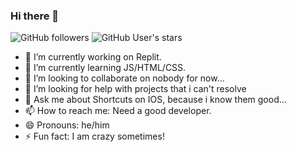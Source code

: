 ### Hi there 👋

![GitHub followers](https://img.shields.io/github/followers/notthebestdev?style=social) ![GitHub User's stars](https://img.shields.io/github/stars/notthebestdev?style=social)

<!--
**notthebestdev/notthebestdev** is a ✨ _special_ ✨ repository because its `README.md` (this file) appears on your GitHub profile.

Here are some ideas to get you started:
-->

- 🔭 I’m currently working on Replit.
- 🌱 I’m currently learning JS/HTML/CSS.
- 👯 I’m looking to collaborate on nobody for now...
- 🤔 I’m looking for help with projects that i can't resolve
- 💬 Ask me about Shortcuts on IOS, because i know them good...
- 📫 How to reach me: Need a good developer.
- 😄 Pronouns: he/him
- ⚡ Fun fact: I am crazy sometimes!
